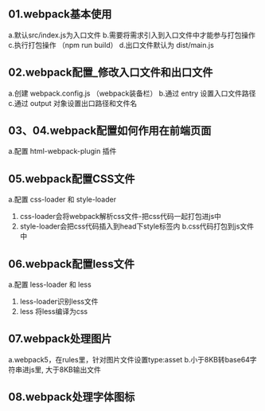 ## 01.webpack基本使用
a.默认src/index.js为入口文件
b.需要将需求引入到入口文件中才能参与打包操作
c.执行打包操作 （npm run build）
d.出口文件默认为 dist/main.js

## 02.webpack配置_修改入口文件和出口文件
a.创建 webpack.config.js （webpack装备栏）
b.通过 entry 设置入口文件路径
c.通过 output 对象设置出口路径和文件名

## 03、04.webpack配置如何作用在前端页面
a.配置 html-webpack-plugin 插件
<!-- 
plugins: [new HtmlWebpackPlugin({ // plugins插件配置
        template: './public/index.html' // 告诉webpack使用插件时, 以我们自己的html文件作为模板去生成dist/html文件
    })],
 -->
## 05.webpack配置CSS文件
a.配置 css-loader 和 style-loader
01. css-loader会将webpack解析css文件-把css代码一起打包进js中
02. style-loader会把css代码插入到head下style标签内
b.css代码打包到js文件中

## 06.webpack配置less文件
a.配置 less-loader 和 less 
01. less-loader识别less文件
02. less 将less编译为css

## 07.webpack处理图片
a.webpack5，在rules里，针对图片文件设置type:asset
b.小于8KB转base64字符串进js里, 大于8KB输出文件

## 08.webpack处理字体图标
<!--
{
        test: /\.(eot|svg|ttf|woff|woff2)$/,
        type: 'asset/resource',// 所有的字体图标文件, 都输出到dist下            generator: { // 生成文件名字 - 定义规则
                filename: 'font/[name].[hash:6][ext]'// [ext]会替换成.eot/.woff
            }
    },

 -->
